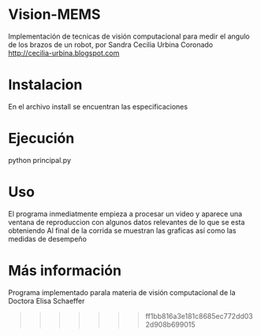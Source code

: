 Vision-MEMS
===========
Implementación de tecnicas de visión computacional para
medir el angulo de los brazos de un robot, por 
Sandra Cecilia Urbina Coronado 
http://cecilia-urbina.blogspot.com

Instalacion
===========
En el archivo install se encuentran las especificaciones

Ejecución
=========
python principal.py

Uso
===
El programa inmediatmente empieza a procesar un video y aparece
una ventana de reproduccion con algunos datos relevantes de lo que
se esta obteniendo
Al final de la corrida se muestran las graficas así como las
medidas de desempeño

Más información
===============

Programa implementado parala materia de visión computacional 
de la Doctora Elisa Schaeffer
>>>>>>> ff1bb816a3e181c8685ec772dd032d908b699015
